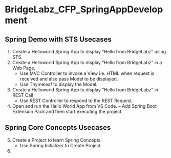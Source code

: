 # BridgeLabz_CFP_SpringAppDevelopment

## Spring Demo with STS Usecases
1. Create a Helloworld Spring App to display “Hello from BridgeLabz” using STS.
2. Create a Helloworld Spring App to display “Hello from BridgeLabz” in a Web Page.
    - Use MVC Controller to invoke a View i.e. HTML when request is received and also pass Model to be displayed.
    - Use Thymeleaf to display the Model.
3. Create a Helloworld Spring App to display “Hello from BridgeLabz” in REST Call
    - Use REST Controller to respond to the REST Request.
4. Open and run the Hello World App from VS Code.
    – Add Spring Boot Extension Pack and then start executing the project.
    
## Spring Core Concepts Usecases
5. Create a Project to learn Spring Concepts.
    - Use Spring Initializer to Create Project.
6. 

